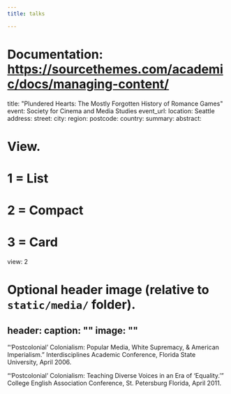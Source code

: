 ```yaml
---
title: talks

---
```

# Documentation: https://sourcethemes.com/academic/docs/managing-content/

title: "Plundered Hearts: The Mostly Forgotten History of Romance Games"
event: Society for Cinema and Media Studies
event_url:
location: Seattle
address:
street:
city:
region:
postcode:
country:
summary:
abstract:



# View.
#   1 = List
#   2 = Compact
#   3 = Card
view: 2

# Optional header image (relative to `static/media/` folder).
header:
  caption: ""
  image: ""
---

“‘Postcolonial’ Colonialism: Popular Media, White Supremacy, & American Imperialism.” Interdisciplines Academic Conference, Florida State University, April 2006. 

“‘Postcolonial’ Colonialism: Teaching Diverse Voices in an Era of ‘Equality.’” College English Association Conference, St. Petersburg Florida, April 2011. 
